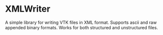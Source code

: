 # XMLWriter
A simple library for writing VTK files in XML format. Supports ascii and raw appended binary formats. Works for both structured
and unstructured files.
